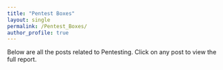 ```yaml
---
title: "Pentest Boxes"
layout: single
permalink: /Pentest_Boxes/
author_profile: true
---
```

Below are all the posts related to Pentesting. Click on any post to view the full report.
